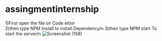 # assingmentinternship
1)First open the file on Code eitior  
2)then type NPM Install to install Dependency/n 
3)then type NPM start To start the server/n
![Screenshot (158)](https://github.com/Rishabhraj0212/assingmentinternship/assets/101053075/9d1b326f-30ec-4265-b094-cdd84f8481a4)

